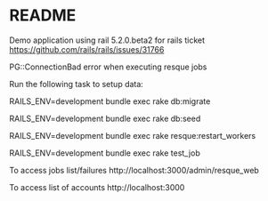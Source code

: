 # README

Demo application using rail 5.2.0.beta2 for rails ticket https://github.com/rails/rails/issues/31766  

PG::ConnectionBad error when executing resque jobs
  
Run the following  task to setup data:

RAILS_ENV=development bundle exec rake  db:migrate

RAILS_ENV=development bundle exec rake  db:seed

RAILS_ENV=development bundle exec rake resque:restart_workers

RAILS_ENV=development bundle exec rake test_job


To access jobs list/failures
http://localhost:3000/admin/resque_web

To access list of accounts
http://localhost:3000

